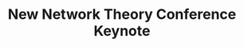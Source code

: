 ---
dateStart: 2007-06-29
dateEnd: 2007-06-29
title: "New Network Theory Conference Keynote"
venue: "New Network Theory Conference Keynote"
organizer: "Katy Börner"
credit:
city: Amsterdam
state:
country: The Netherlands
pdfLink:
venueImages:
---